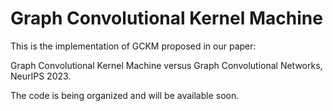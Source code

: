Graph Convolutional Kernel Machine
====
This is the implementation of GCKM proposed in our paper:

Graph Convolutional Kernel Machine versus Graph Convolutional Networks, NeurIPS 2023.

The code is being organized and will be available soon.
